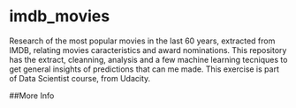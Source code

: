 # imdb_movies
Research of the most popular movies in the last 60 years, extracted from IMDB, relating  movies caracteristics and award nominations. This repository has the extract, cleanning, analysis and a few machine learning tecniques to get general insights of predictions  that can me made. This exercise is part of Data Scientist course, from Udacity.

##More Info